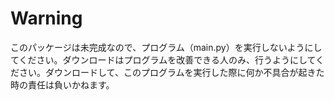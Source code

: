 # Warning

このパッケージは未完成なので、プログラム（main.py）を実行しないようにしてください。ダウンロードはプログラムを改善できる人のみ、行うようにしてください。ダウンロードして、このプログラムを実行した際に何か不具合が起きた時の責任は負いかねます。
